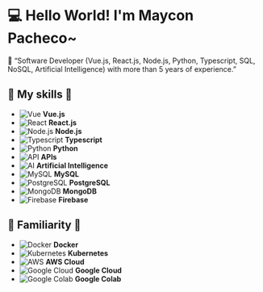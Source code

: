 # 💻 Hello World! I'm Maycon Pacheco~

👋 “Software Developer (Vue.js, React.js, Node.js, Python, Typescript, SQL, NoSQL, Artificial Intelligence) with more than 5 years of experience.”

## 🔧 My skills 🔧
- ![Vue](https://img.icons8.com/color/48/000000/vuejs.png) **Vue.js**
- ![React](https://img.icons8.com/color/48/000000/react-native.png) **React.js**
- ![Node.js](https://img.icons8.com/color/48/000000/nodejs.png) **Node.js**
- ![Typescript](https://img.icons8.com/color/48/000000/typescript.png) **Typescript**
- ![Python](https://img.icons8.com/color/48/000000/python.png) **Python**
- ![API](https://img.icons8.com/color/48/000000/api.png) **APIs**
- ![AI](https://img.icons8.com/color/48/000000/artificial-intelligence.png) **Artificial Intelligence**
- ![MySQL](https://img.icons8.com/color/48/000000/mysql-logo.png) **MySQL**
- ![PostgreSQL](https://img.icons8.com/color/48/000000/postgresql.png) **PostgreSQL**
- ![MongoDB](https://img.icons8.com/color/48/000000/mongodb.png) **MongoDB**
- ![Firebase](https://img.icons8.com/color/48/000000/firebase.png) **Firebase**

## 🔵 Familiarity 🔵
- ![Docker](https://img.icons8.com/color/48/000000/docker.png) **Docker**
- ![Kubernetes](https://img.icons8.com/color/48/000000/kubernetes.png) **Kubernetes**
- ![AWS](https://img.icons8.com/color/48/000000/amazon-web-services.png) **AWS Cloud**
- ![Google Cloud](https://img.icons8.com/color/48/000000/google-cloud.png) **Google Cloud**
- ![Google Colab](https://img.icons8.com/color/48/000000/google-colab.png) **Google Colab**

<!-- Optionally add more content below -->
